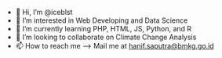 - 👋 Hi, I’m @iceblst
- 👀 I’m interested in Web Developing and Data Science
- 🌱 I’m currently learning PHP, HTML, JS, Python, and R
- 💞️ I’m looking to collaborate on Climate Change Analysis
- 📫 How to reach me --> Mail me at hanif.saputra@bmkg.go.id

<!---
iceblst/iceblst is a ✨ special ✨ repository because its `README.md` (this file) appears on your GitHub profile.
You can click the Preview link to take a look at your changes.
--->
